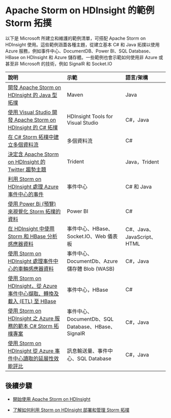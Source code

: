 <properties
	pageTitle="Apache Storm on HDInsight 的範例 Storm 拓撲"
	description="利用 Apache Storm on HDInsight 建立和測試的範例 Storm 拓撲清單。"
	services="hdinsight"
	documentationCenter=""
	authors="Blackmist"
	manager="paulettm"
	editor="cgronlun"/>

<tags
	ms.service="hdinsight"
	ms.devlang="na"
	ms.topic="article"
	ms.tgt_pltfrm="na"
	ms.workload="big-data"
	ms.date="04/28/2015"
	ms.author="larryfr"/>

# Apache Storm on HDInsight 的範例 Storm 拓撲

以下是 Microsoft 所建立和維護的範例清單，可搭配 Apache Storm on HDInsight 使用。這些範例涵蓋各種主題，從建立基本 C# 和 Java 拓撲以使用 Azure 服務，例如事件中心、DocumentDB、Power BI、SQL Database、HBase on HDInsight 和 Azure 儲存體。一些範例也會示範如何使用非 Azure 或甚至非 Microsoft 的技術，例如 SignalR 和 Socket.IO

| 說明 | 示範 | 語言/架構 |
|:--------------------------------------------------------------------------------------------------------|:-----------------------------------------------------|:---------------------------|
| [開發 Apache Storm on HDInsight 的 Java 型拓撲][5797064f] | Maven | Java |
| [使用 Visual Studio 開發 Apache Storm on HDInsight 的 C# 拓撲][16fce2d1] | HDInsight Tools for Visual Studio | C#，Java |
| [在 C# Storm 拓樸中建立多個資料流][ec5a4064] | 多個資料流 | C# |
| [決定含 Apache Storm on HDInsight 的 Twitter 趨勢主題][3c86c7c8] | Trident | Java，Trident |
| [利用 Storm on HDInsight 處理 Azure 事件中心的事件][844d1d81] | 事件中心 | C# 和 Java |
| [使用 Power Bi (預覽) 來視覺化 Storm 拓撲的資料][94d15238] | Power BI | C# |
| [在 HDInsight 中使用 Storm 和 HBase 分析感應器資料][ab894747] | 事件中心、HBase、Socket.IO、Web 儀表板 | C#、Java、JavaScript、HTML |
| [使用 Storm on HDInsight 處理事件中心的車輛感應器資料][246ee964] | 事件中心、DocumentDb、Azure 儲存體 Blob (WASB) | C#，Java |
| [使用 Storm on HDInsight，從 Azure 事件中心擷取、轉換及載入 (ETL) 至 HBase][b4b68194] | 事件中心，HBase | C# |
| [使用 Storm on HDInsight 之 Azure 服務的範本 C# Storm 拓樸專案][ce0c02a2] | 事件中心、DocumentDb、SQL Database、HBase、SignalR | C#，Java |
| [使用 Storm on HDInsight 從 Azure 事件中心讀取的延展性效能評比][d6c540e3] | 訊息輸送量、事件中心、SQL Database | C#，Java |

## 後續步驟

* [開始使用 Apache Storm on HDInsight][2b8c3488]

* [了解如何利用 Storm on HDInsight 部署和管理 Storm 拓撲][6eb0d3b8]

[2b8c3488]: ../hdinsight-storm-getting-started.md "了解如何在 HDInsight 叢集上建立 Storm 並使用 Storm 儀表板來部署範例拓撲。"
[6eb0d3b8]: hdinsight-storm-deploy-monitor-topology.md "了解如何使用 web 型 Storm 儀表板和 Storm UI 或 HDInsight Tools for Visual Studio 部署和管理拓撲。"
[16fce2d1]: hdinsight-storm-develop-csharp-visual-studio-topology.md "了解如何使用 HDInsight Tools for Visual Studio 建立 C# Storm 拓撲。"
[5797064f]: hdinsight-storm-develop-java-topology.md "了解如何建立基本字數統計拓撲，以使用 Maven 在 Java 中建立 Storm 拓撲。"
[94d15238]: hdinsight-storm-power-bi-topology.md "示範如何從 C# 拓撲，將資料寫入 Power BI，然後從資料建立圖表和儀表板。"
[ec5a4064]: https://github.com/Blackmist/csharp-storm-example "示範執行在 C# 中實作之字數統計的基本 Storm 拓樸。這也會示範如何建立 C# 拓撲中的多個資料流。"
[844d1d81]: hdinsight-storm-develop-csharp-event-hub-topology.md "了解如何利用 Storm on HDInsight 從 Azure 事件中心讀取和寫入資料。"
[ab894747]: hdinsight-storm-sensor-data-analysis.md "了解如何使用 Apache Storm on HDInsight 處理 Azure 事件中心的感應器資料，使用 D3.js 將其視覺化，並將其 (選擇性) 儲存至 HBase。"
[3c86c7c8]: hdinsight-storm-twitter-trending.md "了解如何使用 Trident 建立 Storm 拓撲，以根據雜湊標記來決定 Twitter 上的趨勢主題。"
[246ee964]: hdinsight-storm-iot-eventhub-documentdb.md "了解如何使用 Storm 拓撲讀取 Azure 事件中心的訊息，閱讀 Azure DocumentDB 的文件做為資料參考，並將資料儲存至 Azure 儲存體。"
[d6c540e3]: https://github.com/hdinsight/hdinsight-storm-examples/blob/master/EventCountExample "使用 Apache Storm on HDInsight 從 Azure 事件中心讀取並儲存至 SQL Database 時示範輸送量的幾個拓樸。"
[b4b68194]: https://github.com/hdinsight/hdinsight-storm-examples/blob/master/RealTimeETLExample "了解如何讀取 Azure 事件中心的資料、彙總與轉換資料，然後將它儲存至 HBase on HDInsight。"
[ce0c02a2]: https://github.com/hdinsight/hdinsight-storm-examples/tree/master/templates/HDInsightStormExamples "此專案包含 spout、bolt 和拓撲的範本，藉此和各種 Azure 服務進行互動，例如事件中心、DocumentDB 和 SQL Database。"

<!--HONumber=52-->
 